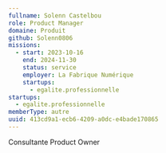 ```yaml
---
fullname: Solenn Castelbou
role: Product Manager
domaine: Produit
github: Solenn0806
missions:
  - start: 2023-10-16
    end: 2024-11-30
    status: service
    employer: La Fabrique Numérique
    startups:
      - egalite.professionnelle
startups:
  - egalite.professionnelle
memberType: autre
uuid: 413cd9a1-ecb6-4209-a0dc-e4bade170865
---
```

Consultante Product Owner